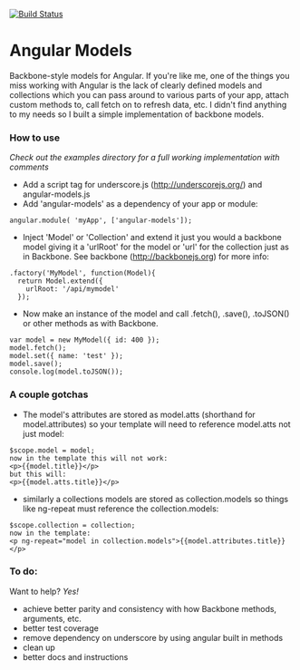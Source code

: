[![Build Status](https://travis-ci.org/evanhobbs/angular-models.svg?branch=master)](https://travis-ci.org/evanhobbs/angular-models)
# Angular Models


Backbone-style models for Angular. If you're like me, one of the things you miss working with Angular is the lack of clearly defined models and collections which you can pass around to various parts of your app, attach custom methods to, call fetch on to refresh data, etc. I didn't find anything to my needs so I built a simple implementation of backbone models.

### How to use
*Check out the examples directory for a full working implementation with comments*
- Add a script tag for underscore.js (http://underscorejs.org/) and angular-models.js
- Add 'angular-models' as a dependency of your app or module:
````
angular.module( 'myApp', ['angular-models']);
````
- Inject 'Model' or 'Collection' and extend it just you would a backbone model giving it a 'urlRoot'
for the model or 'url' for the collection just as in Backbone. See backbone (http://backbonejs.org)
for more info:
````
.factory('MyModel', function(Model){
  return Model.extend({
	urlRoot: '/api/mymodel'
  });
````
- Now make an instance of the model and call .fetch(), .save(), .toJSON() or other methods as with Backbone.
````
var model = new MyModel({ id: 400 });
model.fetch();
model.set({ name: 'test' });
model.save();
console.log(model.toJSON());
````

### A couple gotchas
- The model's attributes are stored as model.atts (shorthand for model.attributes) so your template will need to reference model.atts not just model:
````
$scope.model = model;
now in the template this will not work:
<p>{{model.title}}</p>
but this will:
<p>{{model.atts.title}}</p>
````
- similarly a collections models are stored as collection.models so things like ng-repeat must reference the collection.models:
````
$scope.collection = collection;
now in the template:
<p ng-repeat="model in collection.models">{{model.attributes.title}}</p>
````
### To do:
Want to help? *Yes!*
- achieve better parity and consistency with how Backbone methods, arguments, etc.
- better test coverage
- remove dependency on underscore by using angular built in methods
- clean up
- better docs and instructions
